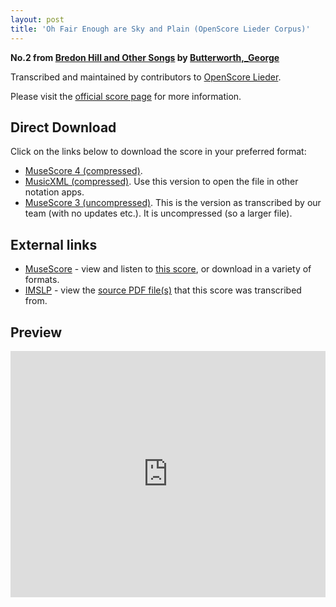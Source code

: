 ```yaml
---
layout: post
title: 'Oh Fair Enough are Sky and Plain (OpenScore Lieder Corpus)'
---
```


__No.2 from [Bredon Hill and Other Songs](https://fourscoreandmore.org/openscore/lieder/Butterworth%2C_George/Bredon_Hill_and_Other_Songs/) by [Butterworth,_George](https://fourscoreandmore.org/openscore/lieder/Butterworth%2C_George)__

Transcribed and maintained by contributors to [OpenScore Lieder].

Please visit the [official score page] for more information.

[official score page]: https://musescore.com/openscore-lieder-corpus/scores/6378337
[OpenScore Lieder]: https://musescore.com/openscore-lieder-corpus

## Direct Download

Click on the links below to download the score in your preferred format:
- [MuseScore 4 (compressed)](https://fourscoreandmore.org/openscore/lieder/Butterworth%2C_George/Bredon_Hill_and_Other_Songs/2_Oh_Fair_Enough_are_Sky_and_Plain.mscz).
- [MusicXML (compressed)](https://fourscoreandmore.org/openscore/lieder/Butterworth%2C_George/Bredon_Hill_and_Other_Songs/2_Oh_Fair_Enough_are_Sky_and_Plain.mxl). Use this version to open the file in other notation apps.
- [MuseScore 3 (uncompressed)](https://raw.githubusercontent.com/OpenScore/Lieder/refs/heads/main/scores/Butterworth%2C_George/Bredon_Hill_and_Other_Songs/2_Oh_Fair_Enough_are_Sky_and_Plain/lc6378337.mscx). This is the version as transcribed by our team (with no updates etc.). It is uncompressed (so a larger file).

## External links

- [MuseScore] - view and listen to [this score][MuseScore], or download in a variety of formats.
- [IMSLP] - view the [source PDF file(s)][IMSLP] that this score was transcribed from.

[MuseScore]: https://musescore.com/score/6378337
[IMSLP]: https://imslp.org/wiki/Special:ReverseLookup/650688

## Preview

<iframe width="100%" height="394" src="https://musescore.com/openscore-lieder-corpus/scores/6378337/embed" frameborder="0" allowfullscreen allow="autoplay; fullscreen"></iframe>
